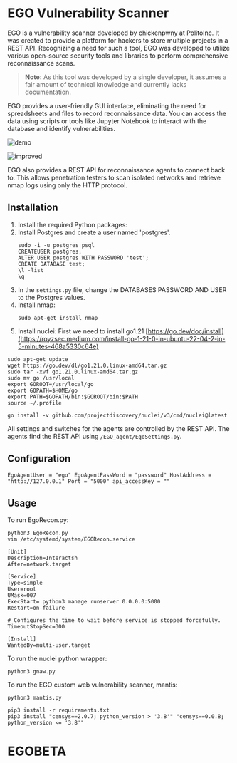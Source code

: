 # EGO Vulnerability Scanner

EGO is a vulnerability scanner developed by chickenpwny at PolitoInc. It was created to provide a platform for hackers to store multiple projects in a REST API. Recognizing a need for such a tool, EGO was developed to utilize various open-source security tools and libraries to perform comprehensive reconnaissance scans.

> **Note:** As this tool was developed by a single developer, it assumes a fair amount of technical knowledge and currently lacks documentation.

EGO provides a user-friendly GUI interface, eliminating the need for spreadsheets and files to record reconnaissance data. You can access the data using scripts or tools like Jupyter Notebook to interact with the database and identify vulnerabilities.

![demo](https://github.com/PolitoInc/EGOAlpha/assets/143764389/94619dd1-a8a3-420c-92b4-6c66f00ff0d7)

![improved](https://github.com/PolitoInc/EGOAlpha/assets/143764389/6e883648-d6f7-4c21-a4fb-94e05269ca80)

EGO also provides a REST API for reconnaissance agents to connect back to. This allows penetration testers to scan isolated networks and retrieve nmap logs using only the HTTP protocol.

## Installation

1. Install the required Python packages: 
2. Install Postgres and create a user named 'postgres'.
   ```
   sudo -i -u postgres psql
   CREATEUSER postgres;
   ALTER USER postgres WITH PASSWORD 'test';
   CREATE DATABASE test;
   \l -list
   \q
   ```
3. In the `settings.py` file, change the DATABASES PASSWORD AND USER to the Postgres values.
4. Install nmap:
   ```
   sudo apt-get install nmap
   ```
5. Install nuclei: First we need to install go1.21 [https://go.dev/doc/install](https://royzsec.medium.com/install-go-1-21-0-in-ubuntu-22-04-2-in-5-minutes-468a5330c64e)
```
sudo apt-get update
wget https://go.dev/dl/go1.21.0.linux-amd64.tar.gz
sudo tar -xvf go1.21.0.linux-amd64.tar.gz
sudo mv go /usr/local
export GOROOT=/usr/local/go
export GOPATH=$HOME/go
export PATH=$GOPATH/bin:$GOROOT/bin:$PATH
source ~/.profile

go install -v github.com/projectdiscovery/nuclei/v3/cmd/nuclei@latest
```

All settings and switches for the agents are controlled by the REST API. The agents find the REST API using `/EGO_agent/EgoSettings.py`.
## Configuration
```
EgoAgentUser = "ego" EgoAgentPassWord = "password" HostAddress = "http://127.0.0.1" Port = "5000" api_accessKey = ""
```
## Usage
To run EgoRecon.py: 
```
python3 EgoRecon.py
vim /etc/systemd/system/EGORecon.service

[Unit]
Description=Interactsh
After=network.target

[Service]
Type=simple
User=root
UMask=007
ExecStart= python3 manage runserver 0.0.0.0:5000
Restart=on-failure

# Configures the time to wait before service is stopped forcefully.
TimeoutStopSec=300

[Install]
WantedBy=multi-user.target
```
To run the nuclei python wrapper: 
```
python3 gnaw.py
```
To run the EGO custom web vulnerability scanner, mantis: 
```
python3 mantis.py
```


```
pip3 install -r requirements.txt
pip3 install "censys==2.0.7; python_version > '3.8'" "censys==0.0.8; python_version <= '3.8'"
```
# EGOBETA
